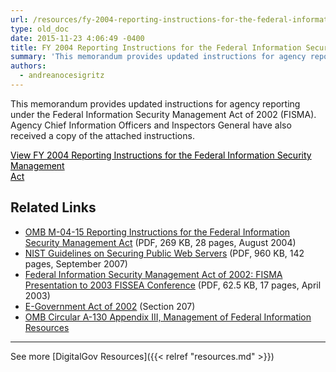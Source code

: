 ```yaml
---
url: /resources/fy-2004-reporting-instructions-for-the-federal-information-security-management-act/
type: old_doc
date: 2015-11-23 4:06:49 -0400
title: FY 2004 Reporting Instructions for the Federal Information Security Management Act
summary: 'This memorandum provides updated instructions for agency reporting under the Federal Information Security Management Act of 2002 (FISMA). Agency Chief Information Officers and Inspectors General have also received a copy of the attached instructions.   View FY 2004 Reporting Instructions for the Federal Information Security Management Act Related Links OMB M-04-15 Reporting Instructions for the'
authors:
  - andreanocesigritz
---
```


This memorandum provides updated instructions for agency reporting under the Federal Information Security Management Act of 2002 (FISMA). Agency Chief Information Officers and Inspectors General have also received a copy of the attached instructions.

 

<a class="button" style="color: #000000" href="https://www.whitehouse.gov/sites/whitehouse.gov/files/omb/memoranda/2004/m04-25.pdf">View FY 2004 Reporting Instructions for the Federal Information Security Management<br /> Act</a>

## Related Links

  * [OMB M-04-15 Reporting Instructions for the Federal Information Security Management Act](https://www.whitehouse.gov/sites/whitehouse.gov/files/omb/memoranda/2004/m04-25.pdf) (PDF, 269 KB, 28 pages, August 2004)
  * [NIST Guidelines on Securing Public Web Servers](http://csrc.nist.gov/publications/nistpubs/800-44-ver2/SP800-44v2.pdf) (PDF, 960 KB, 142 pages, September 2007)
  * [Federal Information Security Management Act of 2002: FISMA Presentation to 2003 FISSEA Conference](http://csrc.nist.gov/organizations/fissea/2003-conference/presentations/fissea-FISMA-030603.pdf) (PDF, 62.5 KB, 17 pages, April 2003)
  * [E-Government Act of 2002](http://www.archives.gov/about/laws/egov-act-section-207.html) (Section 207)
  * [OMB Circular A-130 Appendix III, Management of Federal Information Resources](https://obamawhitehouse.archives.gov/omb/circulars_a130_a130appendix_iii)

 

* * *

 

See more [DigitalGov Resources]({{< relref "resources.md" >}})